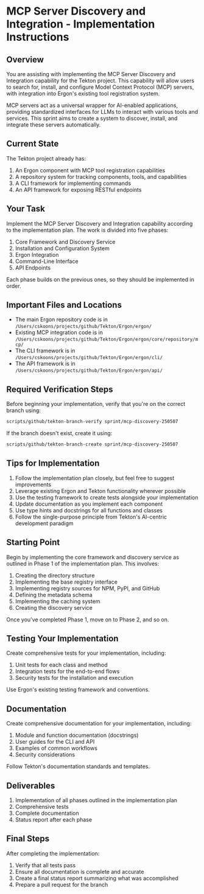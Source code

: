 # MCP Server Discovery and Integration - Implementation Instructions

## Overview

You are assisting with implementing the MCP Server Discovery and Integration capability for the Tekton project. This capability will allow users to search for, install, and configure Model Context Protocol (MCP) servers, with integration into Ergon's existing tool registration system.

MCP servers act as a universal wrapper for AI-enabled applications, providing standardized interfaces for LLMs to interact with various tools and services. This sprint aims to create a system to discover, install, and integrate these servers automatically.

## Current State

The Tekton project already has:

1. An Ergon component with MCP tool registration capabilities
2. A repository system for tracking components, tools, and capabilities
3. A CLI framework for implementing commands
4. An API framework for exposing RESTful endpoints

## Your Task

Implement the MCP Server Discovery and Integration capability according to the implementation plan. The work is divided into five phases:

1. Core Framework and Discovery Service
2. Installation and Configuration System
3. Ergon Integration
4. Command-Line Interface
5. API Endpoints

Each phase builds on the previous ones, so they should be implemented in order.

## Important Files and Locations

- The main Ergon repository code is in `/Users/cskoons/projects/github/Tekton/Ergon/ergon/`
- Existing MCP integration code is in `/Users/cskoons/projects/github/Tekton/Ergon/ergon/core/repository/mcp/`
- The CLI framework is in `/Users/cskoons/projects/github/Tekton/Ergon/ergon/cli/`
- The API framework is in `/Users/cskoons/projects/github/Tekton/Ergon/ergon/api/`

## Required Verification Steps

Before beginning your implementation, verify that you're on the correct branch using:

```bash
scripts/github/tekton-branch-verify sprint/mcp-discovery-250507
```

If the branch doesn't exist, create it using:

```bash
scripts/github/tekton-branch-create sprint/mcp-discovery-250507
```

## Tips for Implementation

1. Follow the implementation plan closely, but feel free to suggest improvements
2. Leverage existing Ergon and Tekton functionality wherever possible
3. Use the testing framework to create tests alongside your implementation
4. Update documentation as you implement each component
5. Use type hints and docstrings for all functions and classes
6. Follow the single-purpose principle from Tekton's AI-centric development paradigm

## Starting Point

Begin by implementing the core framework and discovery service as outlined in Phase 1 of the implementation plan. This involves:

1. Creating the directory structure
2. Implementing the base registry interface
3. Implementing registry sources for NPM, PyPI, and GitHub
4. Defining the metadata schema
5. Implementing the caching system
6. Creating the discovery service

Once you've completed Phase 1, move on to Phase 2, and so on.

## Testing Your Implementation

Create comprehensive tests for your implementation, including:

1. Unit tests for each class and method
2. Integration tests for the end-to-end flows
3. Security tests for the installation and execution

Use Ergon's existing testing framework and conventions.

## Documentation

Create comprehensive documentation for your implementation, including:

1. Module and function documentation (docstrings)
2. User guides for the CLI and API
3. Examples of common workflows
4. Security considerations

Follow Tekton's documentation standards and templates.

## Deliverables

1. Implementation of all phases outlined in the implementation plan
2. Comprehensive tests
3. Complete documentation
4. Status report after each phase

## Final Steps

After completing the implementation:

1. Verify that all tests pass
2. Ensure all documentation is complete and accurate
3. Create a final status report summarizing what was accomplished
4. Prepare a pull request for the branch